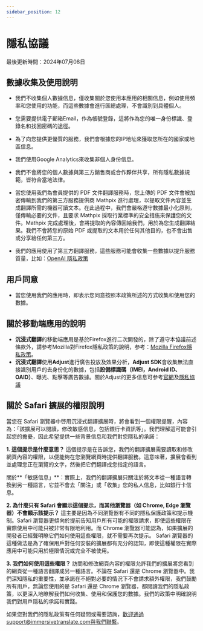 ```yaml
---
sidebar_position: 12
---
```


# 隱私協議

最後更新時間：2024年07月08日

## 數據收集及使用說明

- 我們不收集個人數據信息，僅收集關於您使用本應用的相關信息，例如使用頻率和您使用的功能，而這些數據會進行匯總處理，不會識別到具體個人。
- 您需要提供電子郵箱Email，作為帳號登錄，這將作為您的唯一身份標識、登錄名和找回密碼的途徑。
- 為了向您提供更優質的服務，我們會根據您的IP地址來獲取您所在的國家或地區信息。
- 我們使用Google Analytics來收集非個人身份信息。

- 我們不會將您的個人數據與第三方銷售商或合作夥伴共享，所有隱私數據規範，皆符合當地法律。
- 當您使用我們為會員提供的 PDF 文件翻譯服務時，您上傳的 PDF 文件會被加密傳輸到我們的第三方服務提供商 Mathpix 進行處理，以提取文件內容並生成翻譯所需的機器可讀文本。在此過程中，我們會嚴格遵守數據最小化原則，僅傳輸必要的文件，且要求 Mathpix 採取行業標準的安全措施來保護您的文件。Mathpix 完成處理後，會將提取的內容傳回給我們，用於為您生成翻譯結果。我們不會將您的原始 PDF 或提取的文本用於任何其他目的，也不會出售或分享給任何第三方。
- 我們的應用使用了第三方翻譯服務，這些服務可能會收集一些數據以提升服務質量，比如：[OpenAI 隱私政策](https://openai.com/policies/privacy-policy/)

## 用戶同意

- 當您使用我們的應用時，即表示您同意按照本政策所述的方式收集和使用您的數據。 

## 關於移動端應用的說明

- **沉浸式翻譯**的移動端應用是基於Firefox進行二次開發的，除了遵守本協議前述條款外，請參考Mozilla對Firefox隱私政策的說明，参考：[Mozilla Firefox隱私政策](https://www.mozilla.org/zh-CN/privacy/firefox/)。
- **沉浸式翻譯**使用**Adjust**進行廣告投放及效果分析，**Adjust SDK**會收集無法直接識別用戶的去身份化的數據，包括**設備標識碼（IMEI，Android ID、OAID）**、曝光、點擊等廣告數據。關於Adjust的更多信息可参考[官網](https://www.adjust.com/)及[隱私協議](https://www.adjust.com/terms/privacy-policy/)

## 關於 Safari 擴展的權限說明
當您在 Safari 瀏覽器中啓用沉浸式翻譯擴展時，將會看到一個權限提醒，內容為：「該擴展可以閱讀，修改敏感信息，包括銀行卡資訊等」。我們理解這可能會引起您的擔憂，因此希望提供一些背景信息和我們對您隱私的承諾：

**1. 這個提示是什麼意思？**
這個提示是在告訴您，我們的翻譯擴展需要讀取和修改網頁內容的權限，以便能夠在您瀏覽網頁時提供翻譯服務。這意味著，擴展會看到並處理您正在瀏覽的文字，然後把它們翻譯成您指定的語言。

關於**「敏感信息」**：實際上，我們的翻譯擴展只關注於將文本從一種語言轉換到另一種語言，它並不會去「關注」或「收集」您的私人信息，比如銀行卡信息。

**2. 為什麼只有 Safari 會顯示這個提示，而其他瀏覽器（如 Chrome, Edge 瀏覽器）不會顯示該提示？**
這主要是因為不同瀏覽器有不同的隱私保護政策和提示機制。Safari 瀏覽器更傾向於提前告知用戶所有可能的權限請求，即使這些權限在實際使用中可能只被非常有限地利用。而 Chrome 瀏覽器可能認為，如果擴展的開發者已經聲明瞭它們如何使用這些權限，就不需要再次提示。
Safari 瀏覽器的這種做法是為了確保用戶對任何安裝的擴展都有充分的認知，即使這種權限在實際應用中可能只用於極限情況或完全不被使用。

**3. 我們如何使用這些權限？**
訪問和修改網頁內容的權限允許我們的擴展將您看到的網頁從一種語言翻譯成另一種語言。不論在 Safari 還是 Chrome 瀏覽器中。我們深知隱私的重要性，並承諾在不絕對必要的情況下不會請求額外權限，我們鼓勵所有用戶，無論您使用的是 Safari 還是 Chrome 瀏覽器，都閱讀我們的隱私政策，以更深入地瞭解我們如何收集、使用和保護您的數據。我們的政策中明確說明我們對用戶隱私的承諾和實踐。

如果您對我們的隱私政策有任何疑問或需要諮詢，歡迎通過support@immersivetranslate.com與我們聯繫。
